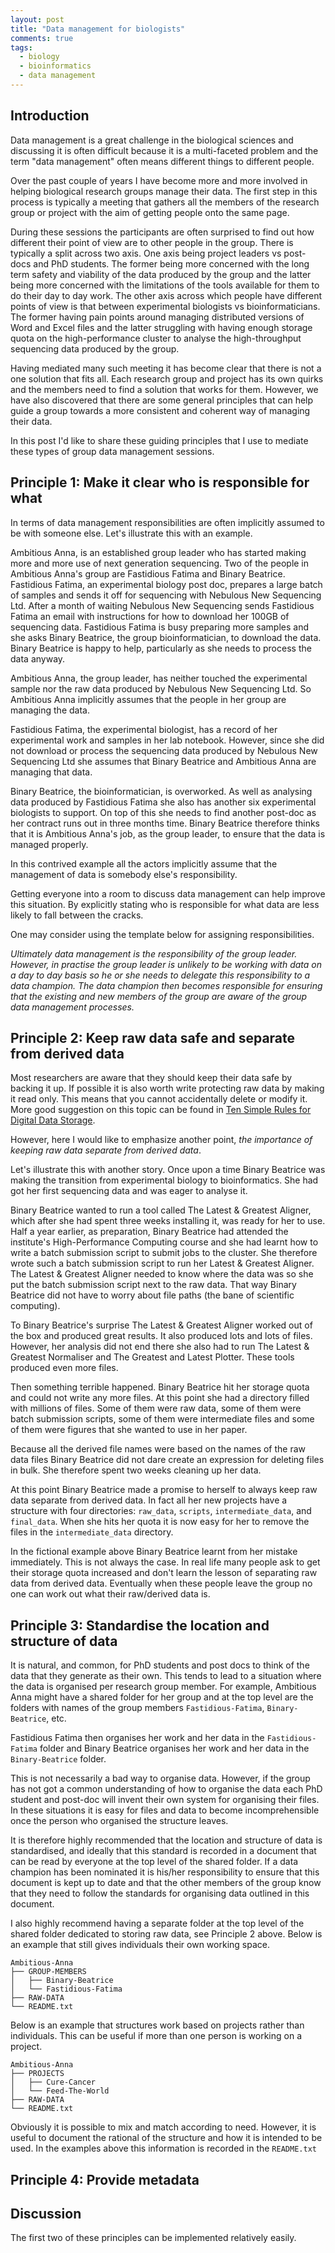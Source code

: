 ```yaml
---
layout: post
title: "Data management for biologists"
comments: true
tags:
  - biology
  - bioinformatics
  - data management
---
```


## Introduction

Data management is a great challenge in the biological sciences and discussing
it is often difficult because it is a multi-faceted problem and the term "data
management" often means different things to different people.

Over the past couple of years I have become more and more involved in helping
biological research groups manage their data. The first step in this process is
typically a meeting that gathers all the members of the research group or project
with the aim of getting people onto the same page.

During these sessions the participants are often surprised to find out how
different their point of view are to other people in the group. There is
typically a split across two axis. One axis being project leaders vs post-docs
and PhD students. The former being more concerned with the long term safety and
viability of the data produced by the group and the latter being more concerned
with the limitations of the tools available for them to do their day to day
work. The other axis across which people have different points of view is that
between experimental biologists vs bioinformaticians.  The former having pain
points around managing distributed versions of Word and Excel files and the
latter struggling with having enough storage quota on the high-performance
cluster to analyse the high-throughput sequencing data produced by the group.

Having mediated many such meeting it has become clear that there is not a one
solution that fits all. Each research group and project has its own quirks and
the members need to find a solution that works for them. However, we have also
discovered that there are some general principles that can help guide a group
towards a more consistent and coherent way of managing their data.

In this post I'd like to share these guiding principles that I use to mediate
these types of group data management sessions.

## Principle 1: Make it clear who is responsible for what

In terms of data management responsibilities are often implicitly assumed to be
with someone else. Let's illustrate this with an example.

Ambitious Anna, is an established group leader who has started making more and
more use of next generation sequencing. Two of the people in Ambitious Anna's
group are Fastidious Fatima and Binary Beatrice. Fastidious Fatima, an
experimental biology post doc, prepares a large batch of samples and sends it
off for sequencing with Nebulous New Sequencing Ltd. After a month of waiting
Nebulous New Sequencing sends Fastidious Fatima an email with instructions for
how to download her 100GB of sequencing data. Fastidious Fatima is busy
preparing more samples and she asks Binary Beatrice, the group
bioinformatician, to download the data. Binary Beatrice is happy to help,
particularly as she needs to process the data anyway.

Ambitious Anna, the group leader, has neither touched the experimental sample
nor the raw data produced by Nebulous New Sequencing
Ltd.  So Ambitious Anna implicitly assumes that the people in her group are
managing the data.

Fastidious Fatima, the experimental biologist, has a record of her experimental
work and samples in her lab notebook. However, since she did not download or
process the sequencing data produced by Nebulous New Sequencing Ltd she assumes
that Binary Beatrice and Ambitious Anna are managing that data.

Binary Beatrice, the bioinformatician, is overworked. As well as analysing data
produced by Fastidious Fatima she also has another six experimental biologists
to support. On top of this she needs to find another post-doc as her contract
runs out in three months time.  Binary Beatrice therefore thinks that it is
Ambitious Anna's job, as the group leader, to ensure that the data is managed
properly.

In this contrived example all the actors implicitly assume that the
management of data is somebody else's responsibility.

Getting everyone into a room to discuss data management can help improve this
situation. By explicitly stating who is responsible for what data are less likely
to fall between the cracks.

One may consider using the template below for assigning responsibilities.

*Ultimately data management is the responsibility of the group leader. However,
in practise the group leader is unlikely to be working with data on a day to
day basis so he or she needs to delegate this responsibility to a data
champion. The data champion then becomes responsible for ensuring that the
existing and new members of the group are aware of the group data management
processes.*

## Principle 2: Keep raw data safe and separate from derived data

Most researchers are aware that they should keep their data safe by backing it
up. If possible it is also worth write protecting raw data by making it read
only. This means that you cannot accidentally delete or modify it. More good
suggestion on this topic can be found in [Ten Simple Rules for Digital Data
Storage](https://doi.org/10.1371/journal.pcbi.1005097).

However, here I would like to emphasize another point, *the importance of
keeping raw data separate from derived data*.

Let's illustrate this with another story. Once upon a time Binary Beatrice was
making the transition from experimental biology to bioinformatics. She had got
her first sequencing data and was eager to analyse it.

Binary Beatrice wanted to run a tool called The Latest & Greatest Aligner,
which after she had spent three weeks installing it, was ready for her to use.
Half a year earlier, as preparation, Binary Beatrice had attended the
institute's High-Performance Computing course and she had learnt how to write a
batch submission script to submit jobs to the cluster. She therefore wrote such
a batch submission script to run her Latest & Greatest Aligner. The Latest &
Greatest Aligner needed to know where the data was so she put the batch
submission script next to the raw data. That way Binary Beatrice did not have
to worry about file paths (the bane of scientific computing).

To Binary Beatrice's surprise The Latest & Greatest Aligner worked out of the
box and produced great results. It also produced lots and lots of files.
However, her analysis did not end there she also had to run The Latest &
Greatest Normaliser and The Greatest and Latest Plotter. These tools produced
even more files.

Then something terrible happened. Binary Beatrice hit her storage quota and
could not write any more files. At this point she had a directory filled with
millions of files. Some of them were raw data, some of them were batch
submission scripts, some of them were intermediate files and some of them were
figures that she wanted to use in her paper.

Because all the derived file names were based on the names of the raw data
files Binary Beatrice did not dare create an expression for deleting files in
bulk. She therefore spent two weeks cleaning up her data.

At this point Binary Beatrice made a promise to herself to always keep raw data
separate from derived data. In fact all her new projects have a structure with
four directories: ``raw_data``, ``scripts``, ``intermediate_data``, and
``final_data``. When she hits her quota it is now easy for her to remove the
files in the ``intermediate_data`` directory.

In the fictional example above Binary Beatrice learnt from her mistake
immediately. This is not always the case. In real life many people ask to get
their storage quota increased and don't learn the lesson of separating raw data
from derived data.  Eventually when these people leave the group no one can
work out what their raw/derived data is.


## Principle 3: Standardise the location and structure of data

It is natural, and common, for PhD students and post docs to think of the data
that they generate as their own. This tends to lead to a situation where the
data is organised per research group member. For example, Ambitious Anna might
have a shared folder for her group and at the top level are the folders with
names of the group members ``Fastidious-Fatima``, ``Binary-Beatrice``, etc.

Fastidious Fatima then organises her work and her data in the
``Fastidious-Fatima`` folder and Binary Beatrice organises her work and her
data in the ``Binary-Beatrice`` folder.

This is not necessarily a bad way to organise data.  However, if the group has
not got a common understanding of how to organise the data each PhD student and
post-doc will invent their own system for organising their files. In these
situations it is easy for files and data to become incomprehensible once the
person who organised the structure leaves.

It is therefore highly recommended that the location and structure of data is
standardised, and ideally that this standard is recorded in a document that can
be read by everyone at the top level of the shared folder. If a data champion
has been nominated it is his/her responsibility to ensure that this document is
kept up to date and that the other members of the group know that they need to
follow the standards for organising data outlined in this document.

I also highly recommend having a separate folder at the top level of the shared
folder dedicated to storing raw data, see Principle 2 above. Below is an example
that still gives individuals their own working space.

```
Ambitious-Anna
├── GROUP-MEMBERS
│   ├── Binary-Beatrice
│   └── Fastidious-Fatima
├── RAW-DATA
└── README.txt
```

Below is an example that structures work based on projects rather than individuals.
This can be useful if more than one person is working on a project.

```
Ambitious-Anna
├── PROJECTS
│   ├── Cure-Cancer
│   └── Feed-The-World
├── RAW-DATA
└── README.txt
```

Obviously it is possible to mix and match according to need. However, it is
useful to document the rational of the structure and how it is intended to be
used. In the examples above this information is recorded in the ``README.txt``


## Principle 4: Provide metadata

## Discussion

The first two of these principles can be implemented relatively
easily.
